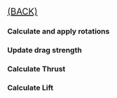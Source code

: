 <a href="HOME.md" style="font-size:20px">(BACK)</a>

### Calculate and apply rotations

### Update drag strength

### Calculate Thrust

### Calculate Lift